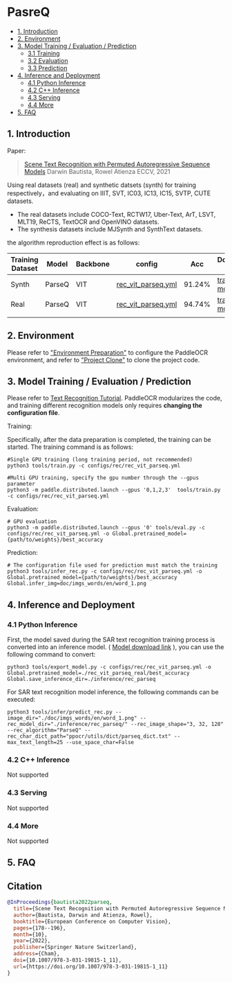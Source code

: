 # PasreQ

- [1. Introduction](#1)
- [2. Environment](#2)
- [3. Model Training / Evaluation / Prediction](#3)
    - [3.1 Training](#3-1)
    - [3.2 Evaluation](#3-2)
    - [3.3 Prediction](#3-3)
- [4. Inference and Deployment](#4)
    - [4.1 Python Inference](#4-1)
    - [4.2 C++ Inference](#4-2)
    - [4.3 Serving](#4-3)
    - [4.4 More](#4-4)
- [5. FAQ](#5)

<a name="1"></a>

## 1. Introduction

Paper:
> [Scene Text Recognition with Permuted Autoregressive Sequence Models](https://arxiv.org/abs/2207.06966)
> Darwin Bautista, Rowel Atienza
> ECCV, 2021

Using real datasets (real) and synthetic datsets (synth) for training respectively，and evaluating on IIIT, SVT, IC03,
IC13, IC15, SVTP, CUTE datasets.

- The real datasets include COCO-Text, RCTW17, Uber-Text, ArT, LSVT, MLT19, ReCTS, TextOCR and OpenVINO datasets.
- The synthesis datasets include MJSynth and SynthText datasets.

the algorithm reproduction effect is as follows:

| Training Dataset | Model  | Backbone | config                                                     | Acc    | Download link                                                                               |
|------------------|--------|----------|------------------------------------------------------------|--------|---------------------------------------------------------------------------------------------|
| Synth            | ParseQ | VIT      | [rec_vit_parseq.yml](../../configs/rec/rec_vit_parseq.yml) | 91.24% | [train model](https://paddleocr.bj.bcebos.com/dygraph_v2.1/parseq/rec_vit_parseq_synth.tgz) |
| Real             | ParseQ | VIT      | [rec_vit_parseq.yml](../../configs/rec/rec_vit_parseq.yml) | 94.74% | [train model](https://paddleocr.bj.bcebos.com/dygraph_v2.1/parseq/rec_vit_parseq_real.tgz)  |
|                  |        |          |                                                            |        |                                                                                             |

<a name="2"></a>

## 2. Environment

Please refer to ["Environment Preparation"](./environment_en.md) to configure the PaddleOCR environment, and refer
to ["Project Clone"](./clone_en.md) to clone the project code.

<a name="3"></a>

## 3. Model Training / Evaluation / Prediction

Please refer to [Text Recognition Tutorial](./recognition_en.md). PaddleOCR modularizes the code, and training different
recognition models only requires **changing the configuration file**.

Training:

Specifically, after the data preparation is completed, the training can be started. The training command is as follows:

```
#Single GPU training (long training period, not recommended)
python3 tools/train.py -c configs/rec/rec_vit_parseq.yml

#Multi GPU training, specify the gpu number through the --gpus parameter
python3 -m paddle.distributed.launch --gpus '0,1,2,3'  tools/train.py -c configs/rec/rec_vit_parseq.yml
```

Evaluation:

```
# GPU evaluation
python3 -m paddle.distributed.launch --gpus '0' tools/eval.py -c configs/rec/rec_vit_parseq.yml -o Global.pretrained_model={path/to/weights}/best_accuracy
```

Prediction:

```
# The configuration file used for prediction must match the training
python3 tools/infer_rec.py -c configs/rec/rec_vit_parseq.yml -o Global.pretrained_model={path/to/weights}/best_accuracy Global.infer_img=doc/imgs_words/en/word_1.png
```

<a name="4"></a>

## 4. Inference and Deployment

<a name="4-1"></a>

### 4.1 Python Inference

First, the model saved during the SAR text recognition training process is converted into an inference
model. ( [Model download link](https://paddleocr.bj.bcebos.com/dygraph_v2.1/parseq/rec_vit_parseq_real.tgz) ), you can
use the following command to convert:

```
python3 tools/export_model.py -c configs/rec/rec_vit_parseq.yml -o Global.pretrained_model=./rec_vit_parseq_real/best_accuracy Global.save_inference_dir=./inference/rec_parseq
```

For SAR text recognition model inference, the following commands can be executed:

```
python3 tools/infer/predict_rec.py --image_dir="./doc/imgs_words/en/word_1.png" --rec_model_dir="./inference/rec_parseq/" --rec_image_shape="3, 32, 128" --rec_algorithm="ParseQ" --rec_char_dict_path="ppocr/utils/dict/parseq_dict.txt" --max_text_length=25 --use_space_char=False
```

<a name="4-2"></a>

### 4.2 C++ Inference

Not supported

<a name="4-3"></a>

### 4.3 Serving

Not supported

<a name="4-4"></a>

### 4.4 More

Not supported

<a name="5"></a>

## 5. FAQ

## Citation

```bibtex
@InProceedings{bautista2022parseq,
  title={Scene Text Recognition with Permuted Autoregressive Sequence Models},
  author={Bautista, Darwin and Atienza, Rowel},
  booktitle={European Conference on Computer Vision},
  pages={178--196},
  month={10},
  year={2022},
  publisher={Springer Nature Switzerland},
  address={Cham},
  doi={10.1007/978-3-031-19815-1_11},
  url={https://doi.org/10.1007/978-3-031-19815-1_11}
}
```
